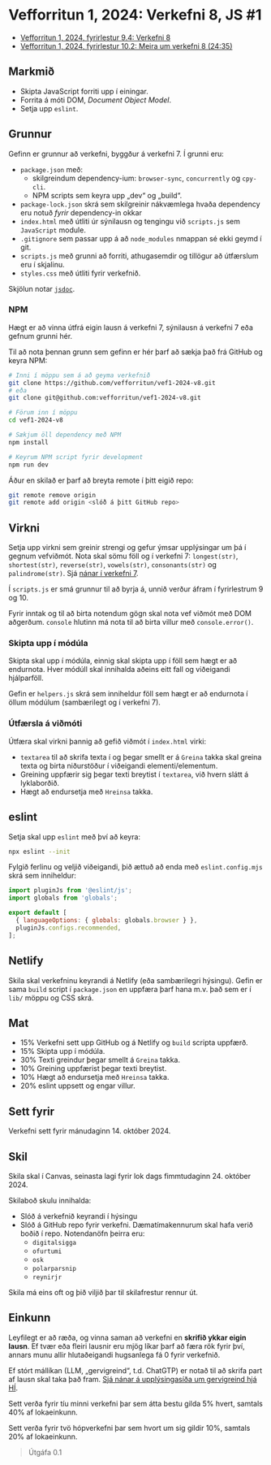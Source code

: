 # Vefforritun 1, 2024: Verkefni 8, JS #1

- [Vefforritun 1, 2024, fyrirlestur 9.4: Verkefni 8](https://www.youtube.com/watch?v=2Sfcm0KfSaM)
- [Vefforritun 1, 2024, fyrirlestur 10.2: Meira um verkefni 8 (24:35)](https://www.youtube.com/watch?v=LBEvRBbXnmM)

## Markmið

- Skipta JavaScript forriti upp í einingar.
- Forrita á móti DOM, _Document Object Model_.
- Setja upp `eslint`.

## Grunnur

Gefinn er grunnur að verkefni, byggður á verkefni 7. Í grunni eru:

- `package.json` með:
  - skilgreindum dependency-ium: `browser-sync`, `concurrently` og `cpy-cli`.
  - NPM scripts sem keyra upp „dev“ og „build“.
- `package-lock.json` skrá sem skilgreinir nákvæmlega hvaða dependency eru notuð _fyrir_ dependency-in okkar
- `index.html` með útliti úr sýnilausn og tengingu við `scripts.js` sem `JavaScript` module.
- `.gitignore` sem passar upp á að `node_modules` nmappan sé ekki geymd í git.
- `scripts.js` með grunni að forriti, athugasemdir og tillögur að útfærslum eru í skjalinu.
- `styles.css` með útliti fyrir verkefnið.

Skjölun notar [`jsdoc`](https://jsdoc.app/).

### NPM

Hægt er að vinna útfrá eigin lausn á verkefni 7, sýnilausn á verkefni 7 eða gefnum grunni hér.

Til að nota þennan grunn sem gefinn er hér þarf að sækja það frá GitHub og keyra NPM:

```bash
# Inni í möppu sem á að geyma verkefnið
git clone https://github.com/vefforritun/vef1-2024-v8.git
# eða
git clone git@github.com:vefforritun/vef1-2024-v8.git

# Förum inn í möppu
cd vef1-2024-v8

# Sækjum öll dependency með NPM
npm install

# Keyrum NPM script fyrir development
npm run dev
```

Áður en skilað er þarf að breyta remote í þitt eigið repo:

```bash
git remote remove origin
git remote add origin <slóð á þitt GitHub repo>
```

## Virkni

Setja upp virkni sem greinir strengi og gefur ýmsar upplýsingar um þá í gegnum vefviðmót. Nota skal sömu föll og í verkefni 7: `longest(str)`, `shortest(str)`, `reverse(str)`, `vowels(str)`, `consonants(str)` og `palindrome(str)`. Sjá [nánar í verkefni 7](https://github.com/vefforritun/vef1-2024-v7?tab=readme-ov-file#virkni).

Í `scripts.js` er smá grunnur til að byrja á, unnið verður áfram í fyrirlestrum 9 og 10.

Fyrir inntak og til að birta notendum gögn skal nota vef viðmót með DOM aðgerðum. `console` hlutinn má nota til að birta villur með `console.error()`.

### Skipta upp í módúla

Skipta skal upp í módúla, einnig skal skipta upp í föll sem hægt er að endurnota. Hver módúll skal innihalda aðeins eitt fall og viðeigandi hjálparföll.

Gefin er `helpers.js` skrá sem inniheldur föll sem hægt er að endurnota í öllum módúlum (sambærilegt og í verkefni 7).

### Útfærsla á viðmóti

Útfæra skal virkni þannig að gefið viðmót í `index.html` virki:

- `textarea` til að skrifa texta í og þegar smellt er á `Greina` takka skal greina texta og birta niðurstöður í viðeigandi elementi/elementum.
- Greining uppfærir sig þegar texti breytist í `textarea`, við hvern slátt á lyklaborðið.
- Hægt að endursetja með `Hreinsa` takka.

## eslint

Setja skal upp `eslint` með því að keyra:

```bash
npx eslint --init
```

Fylgið ferlinu og veljið viðeigandi, þið ættuð að enda með `eslint.config.mjs` skrá sem inniheldur:

```javascript
import pluginJs from '@eslint/js';
import globals from 'globals';

export default [
  { languageOptions: { globals: globals.browser } },
  pluginJs.configs.recommended,
];
```

## Netlify

Skila skal verkefninu keyrandi á Netlify (eða sambærilegri hýsingu). Gefin er sama `build` script í `package.json` en uppfæra þarf hana m.v. það sem er í `lib/` möppu og CSS skrá.

## Mat

- 15% Verkefni sett upp GitHub og á Netlify og `build` scripta uppfærð.
- 15% Skipta upp í módúla.
- 30% Texti greindur þegar smellt á `Greina` takka.
- 10% Greining uppfærist þegar texti breytist.
- 10% Hægt að endursetja með `Hreinsa` takka.
- 20% eslint uppsett og engar villur.

## Sett fyrir

Verkefni sett fyrir mánudaginn 14. október 2024.

## Skil

Skila skal í Canvas, seinasta lagi fyrir lok dags fimmtudaginn 24. október 2024.

Skilaboð skulu innihalda:

- Slóð á verkefnið keyrandi í hýsingu
- Slóð á GitHub repo fyrir verkefni. Dæmatímakennurum skal hafa verið boðið í repo. Notendanöfn þeirra eru:
  - `digitalsigga`
  - `ofurtumi`
  - `osk`
  - `polarparsnip`
  - `reynirjr`

Skila má eins oft og þið viljið þar til skilafrestur rennur út.

## Einkunn

Leyfilegt er að ræða, og vinna saman að verkefni en **skrifið ykkar eigin lausn**. Ef tvær eða fleiri lausnir eru mjög líkar þarf að færa rök fyrir því, annars munu allir hlutaðeigandi hugsanlega fá 0 fyrir verkefnið.

Ef stórt mállíkan (LLM, „gervigreind“, t.d. ChatGTP) er notað til að skrifa part af lausn skal taka það fram. [Sjá nánar á upplýsingasíða um gervigreind hjá HÍ](https://gervigreind.hi.is/).

Sett verða fyrir tíu minni verkefni þar sem átta bestu gilda 5% hvert, samtals 40% af lokaeinkunn.

Sett verða fyrir tvö hópverkefni þar sem hvort um sig gildir 10%, samtals 20% af lokaeinkunn.

> Útgáfa 0.1
